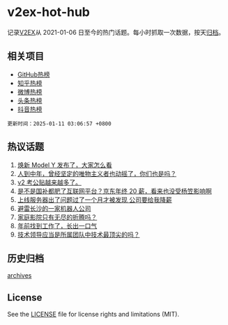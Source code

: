 # v2ex-hot-hub

 记录[V2EX](https://www.v2ex.com/)从 2021-01-06 日至今的热门话题。每小时抓取一次数据，按天[归档](archives)。
 
 ## 相关项目

- [GitHub热榜](https://github.com/snaildev/github-hot-hub)
- [知乎热榜](https://github.com/snaildev/zhihu-hot-hub)
- [微博热榜](https://github.com/snaildev/weibo-hot-hub)
- [头条热榜](https://github.com/snaildev/toutiao-hot-hub)
- [抖音热榜](https://github.com/snaildev/douyin-hot-hub)


 `更新时间：2025-01-11 03:06:57 +0800`

## 热议话题

1. [焕新 Model Y 发布了，大家怎么看](https://www.v2ex.com/t/1104047)
1. [人到中年，曾经坚定的唯物主义者也动摇了，你们也是吗？](https://www.v2ex.com/t/1104099)
1. [v2 考公贴越来越多了。](https://www.v2ex.com/t/1104038)
1. [是不是国补都肥了互联网平台？京东年终 20 薪，看来也没受杨笠影响啊](https://www.v2ex.com/t/1104040)
1. [上线服务器出了问题过了一个月才被发现 公司要给我降薪](https://www.v2ex.com/t/1104083)
1. [避雷长沙的一家机器人公司](https://www.v2ex.com/t/1104075)
1. [家庭影院只有无尽的折腾吗？](https://www.v2ex.com/t/1104106)
1. [年前找到工作了，长出一口气](https://www.v2ex.com/t/1104125)
1. [技术领导应当是所属团队中技术最顶尖的吗？](https://www.v2ex.com/t/1104165)

## 历史归档

[archives](archives)

## License

See the [LICENSE](LICENSE) file for license rights and limitations (MIT).
